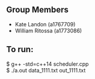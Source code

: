 ## Group Members
 - Kate Landon (a1767709)
 - William Ritossa (a1773086)


## To run:
$ g++ -std=c++14 scheduler.cpp \
$ ./a.out data_1111.txt out_1111.txt
